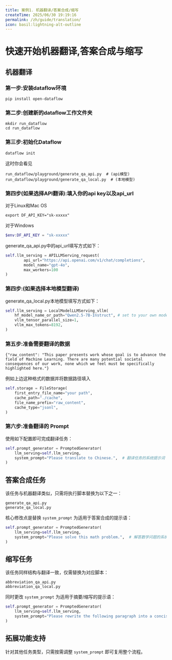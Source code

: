 ```yaml
---
title: 案例1. 机器翻译/答案合成/缩写
createTime: 2025/06/30 19:19:16
permalink: /zh/guide/translation/
icon: basil:lightning-alt-outline
---
```


# 快速开始机器翻译,答案合成与缩写

## 机器翻译
### 第一步:安装dataflow环境
```shell
pip install open-dataflow
```
### 第二步:创建新的dataflow工作文件夹
```shell
mkdir run_dataflow
cd run_dataflow
```
### 第三步:初始化Dataflow
```shell
dataflow init
```
这时你会看见
```shell
run_dataflow/playground/generate_qa_api.py  # (api模型)
run_dataflow/playground/generate_qa_local.py  # (本地模型)
```
### 第四步(如果选择API翻译):填入你的api key以及api_url
对于Linux和Mac OS
```shell
export DF_API_KEY="sk-xxxxx"
```

对于Windows
```powershell
$env:DF_API_KEY = "sk-xxxxx"
```
generate_qa_api.py中的api_url填写方式如下：
```python
self.llm_serving = APILLMServing_request(
        api_url="https://api.openai.com/v1/chat/completions",
        model_name="gpt-4o",
        max_workers=100
)
```

### 第四步:(如果选择本地模型翻译)
generate_qa_local.py本地模型填写方式如下：
```python
self.llm_serving = LocalModelLLMServing_vllm(
    hf_model_name_or_path="Qwen2.5-7B-Instruct", # set to your own model path
    vllm_tensor_parallel_size=1,
    vllm_max_tokens=8192,
)
```

### 第五步:准备需要翻译的数据
```jsonl
{"raw_content": "This paper presents work whose goal is to advance the field of Machine Learning. There are many potential societal consequences of our work, none which we feel must be specifically highlighted here."}
```
例如上边这种格式的数据并将数据路径填入
```python
self.storage = FileStorage(
    first_entry_file_name="your path",
    cache_path="./cache",
    file_name_prefix="raw_content",
    cache_type="jsonl",
)
```

### 第六步:准备翻译的 Prompt

使用如下配置即可完成翻译任务：

```python
self.prompt_generator = PromptedGenerator(
    llm_serving=self.llm_serving,
    system_prompt="Please translate to Chinese.",  # 翻译任务的系统提示词
)
```

## 答案合成任务

该任务与机器翻译类似，只需将执行脚本替换为以下之一：

```shell
generate_qa_api.py
generate_qa_local.py
```

核心修改点是替换 `system_prompt` 为适用于答案合成的提示语：

```python
self.prompt_generator = PromptedGenerator(
    llm_serving=self.llm_serving,
    system_prompt="Please solve this math problem.",  # 解答数学问题的系统提示词
)
```

## 缩写任务

该任务同样结构与翻译一致，仅需替换为对应脚本：

```shell
abbreviation_qa_api.py
abbreviation_qa_local.py
```

同时更改 `system_prompt` 为适用于摘要/缩写的提示语：

```python
self.prompt_generator = PromptedGenerator(
    llm_serving=self.llm_serving,
    system_prompt="Please rewrite the following paragraph into a concise summary that preserves the core meaning and key information:",  # 缩写任务的提示词
)
```

## 拓展功能支持

针对其他任务类型，只需按需调整 `system_prompt` 即可复用整个流程。

